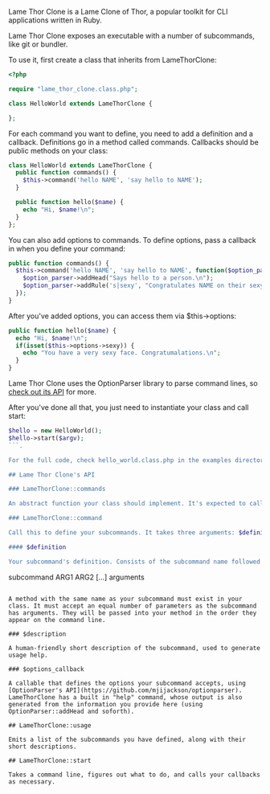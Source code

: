 Lame Thor Clone is a Lame Clone of Thor, a popular toolkit for CLI applications written in Ruby.

Lame Thor Clone exposes an executable with a number of subcommands, like git or bundler.

To use it, first create a class that inherits from LameThorClone:

```php
<?php

require "lame_thor_clone.class.php";

class HelloWorld extends LameThorClone {

};
```

For each command you want to define, you need to add a definition and a callback. Definitions go in a method called commands. Callbacks should be public methods on your class:

```php
class HelloWorld extends LameThorClone {
  public function commands() {
    $this->command('hello NAME', 'say hello to NAME');
  }

  public function hello($name) {
    echo "Hi, $name!\n";
  }
};
```

You can also add options to commands. To define options, pass a callback in when you define your command:

```php
public function commands() {
  $this->command('hello NAME', 'say hello to NAME', function($option_parser) {
    $option_parser->addHead("Says hello to a person.\n");
    $option_parser->addRule('s|sexy', "Congratulates NAME on their sexy face");
  });
}
```

After you've added options, you can access them via $this->options:

```php
public function hello($name) {
  echo "Hi, $name!\n";
  if(isset($this->options->sexy)) {
    echo "You have a very sexy face. Congratumalations.\n";
  }
}
```

Lame Thor Clone uses the OptionParser library to parse command lines, so [check out its API](https://github.com/mjijackson/optionparser) for more.

After you've done all that, you just need to instantiate your class and call start:

```php
$hello = new HelloWorld();
$hello->start($argv);
```.

For the full code, check hello_world.class.php in the examples directory.

## Lame Thor Clone's API

### LameThorClone::commands

An abstract function your class should implement. It's expected to call LameThorClone::command to define all your subcommands.

### LameThorClone::command

Call this to define your subcommands. It takes three arguments: $definition, $description and (optionally) $options_callback.

#### $definition

Your subcommand's definition. Consists of the subcommand name followed by a number of mandatory arguments:

```
subcommand ARG1 ARG2 [...] arguments
```

A method with the same name as your subcommand must exist in your class. It must accept an equal number of parameters as the subcommand has arguments. They will be passed into your method in the order they appear on the command line.

### $description

A human-friendly short description of the subcommand, used to generate usage help.

### $options_callback

A callable that defines the options your subcommand accepts, using [OptionParser's API](https://github.com/mjijackson/optionparser). LameThorClone has a built in "help" command, whose output is also generated from the information you provide here (using OptionParser::addHead and soforth).

## LameThorClone::usage

Emits a list of the subcommands you have defined, along with their short descriptions.

## LameThorClone::start

Takes a command line, figures out what to do, and calls your callbacks as necessary.


